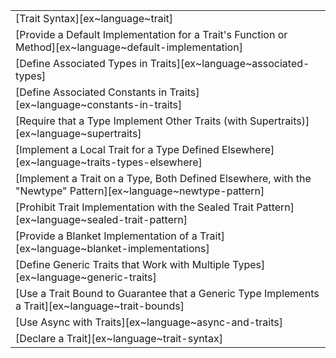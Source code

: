 ||
|--------|
| [Trait Syntax][ex~language~trait] |
| [Provide a Default Implementation for a Trait's Function or Method][ex~language~default-implementation] |
| [Define Associated Types in Traits][ex~language~associated-types] |
| [Define Associated Constants in Traits][ex~language~constants-in-traits] |
| [Require that a Type Implement Other Traits (with Supertraits)][ex~language~supertraits] |
| [Implement a Local Trait for a Type Defined Elsewhere][ex~language~traits-types-elsewhere] |
| [Implement a Trait on a Type, Both Defined Elsewhere, with the "Newtype" Pattern][ex~language~newtype-pattern] |
| [Prohibit Trait Implementation with the Sealed Trait Pattern][ex~language~sealed-trait-pattern] |
| [Provide a Blanket Implementation of a Trait][ex~language~blanket-implementations] |
| [Define Generic Traits that Work with Multiple Types][ex~language~generic-traits] |
| [Use a Trait Bound to Guarantee that a Generic Type Implements a Trait][ex~language~trait-bounds] |
| [Use Async with Traits][ex~language~async-and-traits] |
| [Declare a Trait][ex~language~trait-syntax] | | |
